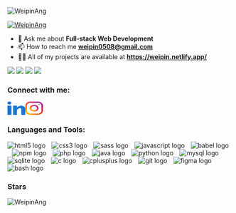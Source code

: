 <p align="left"> <img src="https://komarev.com/ghpvc/?username=WeipinAng&label=Profile%20views&color=0e75b6&style=flat" alt="WeipinAng" /> </p>

<p align="left"> <a href="https://github.com/ryo-ma/github-profile-trophy"><img src="https://github-profile-trophy.vercel.app/?username=WeipinAng&theme=juicyfresh" alt="WeipinAng" /></a> </p>

- 💬 Ask me about **Full-stack Web Development**
- 📫 How to reach me **weipin0508@gmail.com**
- 👨‍💻 All of my projects are available at **https://weipin.netlify.app/**

<div> <a href="https://www.linkedin.com/in/weipinang/" target="_blank"><img src="https://img.shields.io/badge/LinkedIn-0077B5?style=for-the-badge&logo=linkedin&logoColor=white" target="_blank"></a>
<a href="https://github.com/WeipinAng" target="_blank"><img src="https://img.shields.io/badge/GitHub-100000?style=for-the-badge&logo=github&logoColor=white" target="_blank"></a>
<a href="https://www.instagram.com/weipin_ang/" target="_blank"><img src="https://img.shields.io/badge/Instagram-E4405F?style=for-the-badge&logo=instagram&logoColor=white" target="_blank"></a>
<a href = "mailto:weipin0508@gmail.com"><img src="https://img.shields.io/badge/-Gmail-%23333?style=for-the-badge&logo=gmail&logoColor=white" target="_blank"></a>
</div><h3 align="left">Connect with me:</h3>
<p align="left">
<a href="https://www.linkedin.com/in/weipinang/" target="blank"><img align="center" src="https://raw.githubusercontent.com/teamedwardforever/Readme-Generator/71f25dd8b98329b168142a6b782a107b75eab178/svg/Social/linked-in-alt.svg" alt="https://www.linkedin.com/in/weipinang/" height="30" width="40" /></a><a href="https://www.instagram.com/weipin_ang/" target="blank"><img align="center" src="https://raw.githubusercontent.com/teamedwardforever/Readme-Generator/71f25dd8b98329b168142a6b782a107b75eab178/svg/Social/instagram.svg" alt="https://www.instagram.com/weipin_ang/" height="30" width="40" /></a></p>

<h3 align="left">Languages and Tools:</h3>
<div align="left">
<img src="https://skillicons.dev/icons?i=html" height="40" alt="html5 logo"  />
<img width="6" />
<img src="https://skillicons.dev/icons?i=css" height="40" alt="css3 logo"  />
<img width="6" />
<img src="https://skillicons.dev/icons?i=sass" height="40" alt="sass logo"  />
<img width="6" />
<img src="https://skillicons.dev/icons?i=js" height="40" alt="javascript logo"  />
<img width="6" />
<img src="https://skillicons.dev/icons?i=babel" height="40" alt="babel logo"  />
<img width="6" />
<img src="https://cdn.jsdelivr.net/gh/devicons/devicon/icons/npm/npm-original-wordmark.svg" height="40" alt="npm logo"  />
<img width="6" />
<img src="https://skillicons.dev/icons?i=php" height="40" alt="php logo"  />
<img width="6" />
<img src="https://skillicons.dev/icons?i=java" height="40" alt="java logo"  />
<img width="6" />
<img src="https://skillicons.dev/icons?i=py" height="40" alt="python logo"  />
<img width="6" />
<img src="https://skillicons.dev/icons?i=mysql" height="40" alt="mysql logo"  />
<img width="6" />
<img src="https://skillicons.dev/icons?i=sqlite" height="40" alt="sqlite logo"  />
<img width="6" />
<img src="https://skillicons.dev/icons?i=c" height="40" alt="c logo"  />
<img width="6" />
<img src="https://skillicons.dev/icons?i=cpp" height="40" alt="cplusplus logo"  />
<img width="6" />
<img src="https://skillicons.dev/icons?i=git" height="40" alt="git logo"  />
<img width="6" />
<img src="https://skillicons.dev/icons?i=figma" height="40" alt="figma logo"  />
<img width="6" />
<img src="https://cdn.simpleicons.org/gnubash/4EAA25" height="40" alt="bash logo"  />
<img width="6" />
</div>

<h3 align="left">Stars</h3>
<img align="left" height="180em" src="https://github-readme-stats.vercel.app/api/top-langs/?username=WeipinAng&layout=compact&theme=ayu-mirage" alt=WeipinAng />
